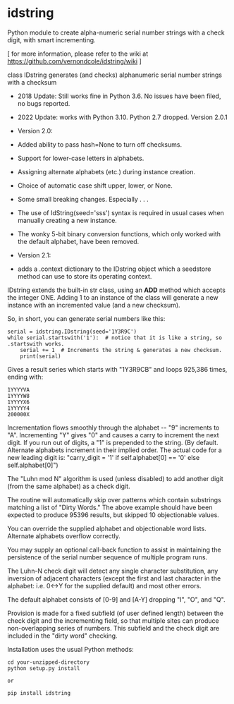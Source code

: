 idstring
========

Python module to create alpha-numeric serial number strings with a check digit, with smart incrementing.

[ for more information, please refer to the wiki at https://github.com/vernondcole/idstring/wiki ]

class IDstring generates (and checks) alphanumeric serial number strings with a checksum

* 2018 Update: Still works fine in Python 3.6. No issues have been filed, no bugs reported.
 
* 2022 Update: works with Python 3.10. Python 2.7 dropped. Version 2.0.1

* Version 2.0: 
* Added ability to pass hash=None to turn off checksums.
* Support for lower-case letters in alphabets.
* Assigning alternate alphabets (etc.) during instance creation.
* Choice of automatic case shift upper, lower, or None. 
* Some small breaking changes. Especially . . .
* The use of IdString(seed='sss') syntax is required in usual cases when manually creating a new instance.
* The wonky 5-bit binary conversion functions, which only worked with the default alphabet, have been removed.
* Version 2.1:
* adds a .context dictionary to the IDstring object which a seedstore method can use to store its operating context.

IDstring extends the built-in str class, using an __ADD__ method which accepts the integer ONE.
Adding 1 to an instance of the class will generate a new instance with an incremented value (and a new checksum).

So, in short, you can generate serial numbers like this:

    serial = idstring.IDstring(seed='1Y3R9C')
    while serial.startswith('1'):  # notice that it is like a string, so .startswith works.
        serial += 1  # Increments the string & generates a new checksum.
        print(serial)

Gives a result series which starts with "1Y3R9CB" and loops 925,386 times, ending with:
```
1YYYYVA
1YYYYW8
1YYYYX6
1YYYYY4
200000X
```
Incrementation flows smoothly through the alphabet -- "9" increments to "A". Incrementing "Y" gives "0" and 
causes a carry to increment the next digit. If you run out of digits, a "1" is prepended to the string.
(By default. Alternate alphabets increment in their implied order. 
The actual code for a new leading digit is: "carry_digit = '1' if self.alphabet[0] == '0' else self.alphabet[0]")

The "Luhn mod N" algorithm is used (unless disabled) to add another digit (from the same alphabet) as a check digit.

The routine will automatically skip over patterns which contain substrings matching a list of "Dirty Words."
The above example should have been expected to produce 95396 results, but skipped 10 objectionable values.

You can override the supplied alphabet and objectionable word lists. Alternate alphabets overflow correctly.

You may supply an optional call-back function to assist in maintaining the persistence of the serial number
sequence of multiple program runs.

The Luhn-N check digit will detect any single character substitution, any inversion of adjacent characters
(except the first and last character in the alphabet: i.e. 0<->Y for the supplied default) and most other errors.

The default alphabet consists of [0-9] and [A-Y] dropping "I", "O", and "Q".

Provision is made for a fixed subfield (of user defined length) between the check digit and the incrementing
field, so that multiple sites can produce non-overlapping series of numbers.  This subfield and the check digit
are included in the "dirty word" checking.

Installation uses the usual Python methods:

    cd your-unzipped-directory
    python setup.py install
    
    or
    
    pip install idstring
